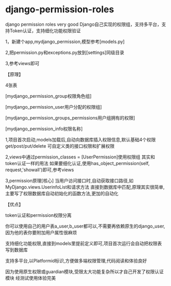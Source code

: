 # django-permission-roles
django permission roles very good
Django自己实现的权限组，支持多平台，支持Token认证，支持细化功能权限验证

1，新建个app,mydjango_permission,模型参考[models.py]

2,把permission.py和exceptions.py放到[settings]同级目录

3,参考views即可  





【原理】

4张表

[mydjango_permission_group权限角色组]

[mydjango_permission_user用户分配的权限组]

[mydjango_permission_groups_permissions用户组拥有的权限]

[mydjango_permission_info权限名称]


1,项目首次启动,models加载后,自动向数据库插入权限信息,默认基础4个权限get/post/put/delete
可自定义类的接口权限和扩展权限


2,views中通过permission_classes = [UserPermission]使用权限组
其实和token认证一样的用法
如果要细化认证,使用has_object_permission(self, request,'showall')即可,参考views


3,permission原理[核心]
当用户访问接口时,自动获取接口路径,如MyDjango.views.UserinfoList和请求方法
直接到数据库中匹配,原理其实很简单,主要写了权限数据库自动初始化的函数方法,更加的自动化


【优点】

token认证和permission权限分离

你可以使用自己的用户表a_user,b_user都可以,不需要再依赖原生的django_user,因为他的表你要附加用户属性很麻烦


支持细化功能权限,直接到models里提前定义即可,项目首次运行会自动把权限表写到数据库


支持多平台,以Platformid标识,方便做多端权限管理,代码阅读和体验良好


因为使用原生权限或guardian模块,受限太大功能复杂所以才自己开发了权限认证模块
经测试使用体验完美

